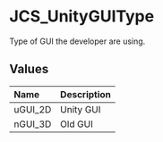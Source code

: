 # JCS_UnityGUIType

Type of GUI the developer are using.

## Values

| Name    | Description |
|:--------|:------------|
| uGUI_2D | Unity GUI   |
| nGUI_3D | Old GUI     |
